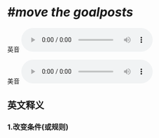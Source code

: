 # ***\#move the goalposts*** 
英音
<audio src="./media/move the goalposts1_AAC.aac" controls="controls"></audio>

美音
<audio src="./media/move the goalpost2_AAC.aac" controls="controls"></audio>



  

英文释义
---
### 1.**改变条件(或规则)**  


